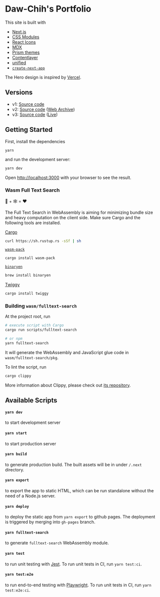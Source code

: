 # Daw-Chih's Portfolio

This site is built with

- [Next.js](https://nextjs.org/)
- [CSS Modules](https://github.com/css-modules/css-modules)
- [React Icons](https://react-icons.github.io/react-icons/)
- [MDX](https://mdxjs.com/)
- [Prism themes](https://github.com/PrismJS/prism-themes)
- [Contentlayer](https://www.contentlayer.dev)
- [unified](https://github.com/unifiedjs/unified)
- [`create-next-app`](https://github.com/vercel/next.js/tree/canary/packages/create-next-app)

The Hero design is inspired by [Vercel](https://vercel.com/).

## Versions

- v1: [Source code](https://github.com/DawChihLiou/dawchihliou.github.io/tree/archive/1.0)
- v2: [Source code](https://github.com/DawChihLiou/dawchihliou.github.io/tree/v2.4.3) ([Web Archive](https://web.archive.org/web/20220207143307/https://dawchihliou.github.io/))
- v3: [Source code](https://github.com/DawChihLiou/dawchihliou.github.io/tree/3.0.0) ([Live](https://dawchihliou.github.io))

## Getting Started

First, install the dependencies

```bash
yarn
```

and run the development server:

```bash
yarn dev
```

Open [http://localhost:3000](http://localhost:3000) with your browser to see the result.

### Wasm Full Text Search

🦀 + 🕸 = ❤️

The Full Text Search in WebAssembly is aiming for minimizing bundle size and heavy computation on the client side. Make sure Cargo and the following tools are installed.

[Cargo](https://doc.rust-lang.org/cargo/getting-started/installation.html)

```bash
curl https://sh.rustup.rs -sSf | sh
```

[`wasm-pack`](https://rustwasm.github.io/docs/wasm-pack/introduction.html)

```bash
cargo install wasm-pack
```

[`binaryen`](https://github.com/WebAssembly/binaryen)

```bash
brew install binaryen
```

[Twiggy](https://rustwasm.github.io/twiggy/index.html)

```bash
cargo install twiggy
```

### Building `wasm/fulltext-search`

At the project root, run

```bash
# execute script with Cargo
cargo run scripts/fulltext-search

# or npm
yarn fulltext-search
```

It will generate the WebAssembly and JavaScript glue code in `wasm/fulltext-search/pkg`.

To lint the script, run

```bash
cargo clippy
```

More information about Clippy, please check out [its repository](https://github.com/rust-lang/rust-clippy).

## Available Scripts

#### `yarn dev`

to start development server

#### `yarn start`

to start production server

#### `yarn build`

to generate production build. The built assets will be in under `/.next` directory.

#### `yarn export`

to export the app to static HTML, which can be run standalone without the need of a Node.js server.

#### `yarn deploy`

to deploy the static app from `yarn export` to github pages. The deployment is triggered by merging into `gh-pages` branch.

#### `yarn fulltext-search`

to generate `fulltext-search` WebAssembly module.

#### `yarn test`

to run unit testing with [Jest](https://jestjs.io). To run unit tests in CI, run `yarn test:ci`.

#### `yarn test:e2e`

to run end-to-end testing with [Playwright](https://playwright.dev). To run unit tests in CI, run `yarn test:e2e:ci`.
